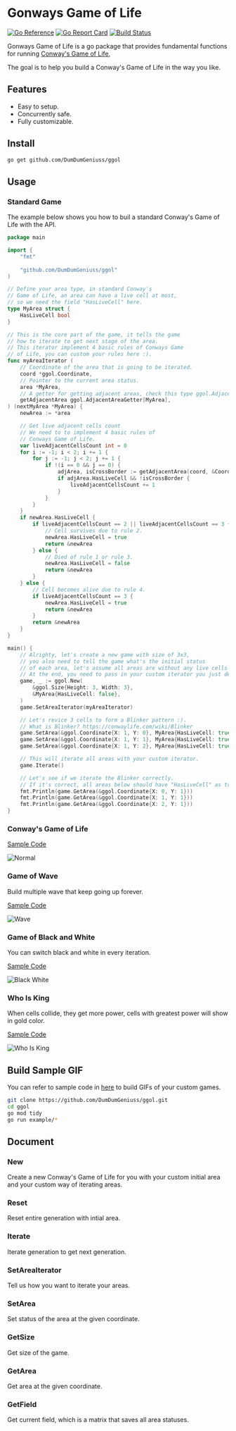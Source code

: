 # Gonways Game of Life

[![Go Reference](https://pkg.go.dev/badge/github.com/DumDumGeniuss/ggol.svg)](https://pkg.go.dev/github.com/DumDumGeniuss/ggol)
[![Go Report Card](https://goreportcard.com/badge/github.com/DumDumGeniuss/ggol)](https://goreportcard.com/report/github.com/DumDumGeniuss/ggol)
[![Build Status](https://app.travis-ci.com/DumDumGeniuss/ggol.svg?branch=main)](https://app.travis-ci.com/DumDumGeniuss/ggol)

Gonways Game of Life is a go package that provides fundamental functions for running [Conway's Game of Life](https://en.wikipedia.org/wiki/Conway%27s_Game_of_Life),

The goal is to help you build a Conway's Game of Life in the way you like.

## Features

* Easy to setup.
* Concurrently safe.
* Fully customizable.

## Install

```bash
go get github.com/DumDumGeniuss/ggol
```

## Usage

### Standard Game

The example below shows you how to buil a standard Conway's Game of Life with the API.

```go
package main

import {
    "fmt"
    
    "github.com/DumDumGeniuss/ggol"
)

// Define your area type, in standard Conway's
// Game of Life, an area can have a live cell at most,
// so we need the field "HasLiveCell" here.
type MyArea struct {
    HasLiveCell bool
}

// This is the core part of the game, it tells the game
// how to iterate to get next stage of the area.
// This iterator implement 4 basic rules of Conways Game
// of Life, you can custom your rules here :).
func myAreaIterator (
    // Coordinate of the area that is going to be iterated.
    coord *ggol.Coordinate,
    // Pointer to the current area status.
    area *MyArea,
    // A getter for getting adjacent areas, check this type ggol.AdjacentAreaGetter[T] for details.
    getAdjacentArea ggol.AdjacentAreaGetter[MyArea],
) (nextMyArea *MyArea) {
    newArea := *area

    // Get live adjacent cells count
    // We need to to implement 4 basic rules of
    // Conways Game of Life.
    var liveAdjacentCellsCount int = 0
    for i := -1; i < 2; i += 1 {
        for j := -1; j < 2; j += 1 {
            if !(i == 0 && j == 0) {
                adjArea, isCrossBorder := getAdjacentArea(coord, &Coordinate{X: i, Y: j})
                if adjArea.HasLiveCell && !isCrossBorder {
                    liveAdjacentCellsCount += 1
                }
            }
        }
    }
    if newArea.HasLiveCell {
        if liveAdjacentCellsCount == 2 || liveAdjacentCellsCount == 3 {
            // Cell survives due to rule 2.
            newArea.HasLiveCell = true
            return &newArea
        } else {
            // Died of rule 1 or rule 3.
            newArea.HasLiveCell = false
            return &newArea
        }
    } else {
        // Cell becomes alive due to rule 4.
        if liveAdjacentCellsCount == 3 {
            newArea.HasLiveCell = true
            return &newArea
        }
        return &newArea
    }
}

main() {
    // Alrighty, let's create a new game with size of 3x3,
    // you also need to tell the game what's the initial status
    // of each area, let's assume all areas are without any live cells at beginning.
    // At the end, you need to pass in your custom iterator you just declared above.
    game, _ := ggol.New(
        &ggol.Size{Height: 3, Width: 3},
        &MyArea{HasLiveCell: false},
    )
    game.SetAreaIterator(myAreaIterator)

    // Let's revice 3 cells to form a Blinker pattern :).
    // What is Blinker? https://conwaylife.com/wiki/Blinker
    game.SetArea(&ggol.Coordinate{X: 1, Y: 0}, MyArea{HasLiveCell: true})
    game.SetArea(&ggol.Coordinate{X: 1, Y: 1}, MyArea{HasLiveCell: true})
    game.SetArea(&ggol.Coordinate{X: 1, Y: 2}, MyArea{HasLiveCell: true})

    // This will iterate all areas with your custom iterator.
    game.Iterate()

    // Let's see if we iterate the Blinker correctly.
    // If it's correct, all areas below should have "HasLiveCell" as true.
    fmt.Println(game.GetArea(&ggol.Coordinate{X: 0, Y: 1}))
    fmt.Println(game.GetArea(&ggol.Coordinate{X: 1, Y: 1}))
    fmt.Println(game.GetArea(&ggol.Coordinate{X: 2, Y: 1}))
}
```

### Conway's Game of Life

[Sample Code](./example/conways_game_of_life.go)

![Normal](./doc/conways_game_of_life.gif)

### Game of Wave

Build multiple wave that keep going up forever.

[Sample Code](./example/game_of_wave.go)

![Wave](./doc/game_of_wave.gif)

### Game of Black and White

You can switch black and white in every iteration.

[Sample Code](./example/game_of_black_and_white.go)

![Black White](./doc/game_of_black_and_white.gif)

### Who Is King

When cells collide, they get more power, cells with greatest power will show in gold color.

[Sample Code](./example/game_of_king.go)

![Who Is King](./doc/game_of_king.gif)

## Build Sample GIF

You can refer to sample code in [here](./example/) to build GIFs of your custom games.

```bash
git clone https://github.com/DumDumGeniuss/ggol.git
cd ggol
go mod tidy
go run example/*
```

## Document

### New

Create a new Conway's Game of Life for you with your custom initial area and your custom way of iterating areas.

### Reset

Reset entire generation with intial area.

### Iterate

Iterate generation to get next generation.

### SetAreaIterator

Tell us how you want to iterate your areas.

### SetArea

Set status of the area at the given coordinate.

### GetSize

Get size of the game.

### GetArea

Get area at the given coordinate.

### GetField

Get current field, which is a matrix that saves all area statuses.
